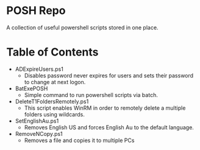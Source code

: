 # POSH Repo
A collection of useful powershell scripts stored in one place.

Table of Contents
=================

* ADExpireUsers.ps1 
    - Disables password never expires for users and sets their password to change at next logon.
* BatExePOSH 
    - Simple command to run powershell scripts via batch.
* DeleteT1FoldersRemotely.ps1 
    - This script enables WinRM in order to remotely delete a multiple folders using wildcards.
* SetEnglishAu.ps1 
    - Removes English US and forces English Au to the default language.
* RemoveNCopy.ps1
    - Removes a file and copies it to multiple PCs
